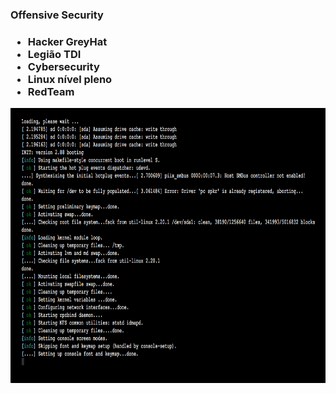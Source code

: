 <h3>Offensive Security<h3>
   
- Hacker GreyHat
- Legião TDI
- Cybersecurity
- Linux nível pleno
- RedTeam

<img src=mrrobot00.png height=440 width=800   >
